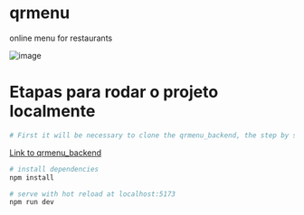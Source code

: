 # qrmenu

online menu for restaurants

![image](https://github.com/mikessdev/qrmenu/assets/77863237/ec301952-1612-4eb4-aa36-18990c6f9a9c)



# Etapas para rodar o projeto localmente

```bash
# First it will be necessary to clone the qrmenu_backend, the step by step on how to run it is described in its README.
```

[Link to qrmenu_backend](https://github.com/mikessdev/qrmenu_backend)

```bash
# install dependencies
npm install

# serve with hot reload at localhost:5173
npm run dev
```
